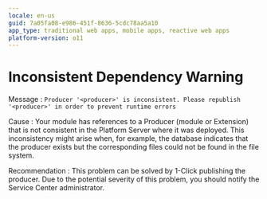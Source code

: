 ```yaml
---
locale: en-us
guid: 7a05fa08-e986-451f-8636-5cdc78aa5a10
app_type: traditional web apps, mobile apps, reactive web apps
platform-version: o11
---
```


# Inconsistent Dependency Warning

Message
:   `Producer '<producer>' is inconsistent. Please republish '<producer>' in order to prevent runtime errors`

Cause
:   Your module has references to a Producer (module or Extension) that is not consistent in the Platform Server where it was deployed. This inconsistency might arise when, for example, the database indicates that the producer exists but the corresponding files could not be found in the file system.

Recommendation
:   This problem can be solved by 1-Click publishing the producer. Due to the potential severity of this problem, you should notify the Service Center administrator.
